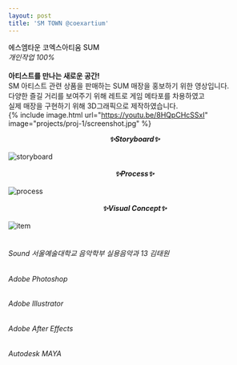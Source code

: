```yaml
---
layout: post
title: 'SM TOWN @coexartium'
---
```

<span style="color:#000000"> 에스엠타운 코엑스아티움 SUM </span> <br/> _개인작업 100%_ <br/> <br/>
__아티스트를 만나는 새로운 공간!__ <br/>
SM 아티스트 관련 상품을 판매하는 SUM 매장을 홍보하기 위한 영상입니다. <br/>
다양한 즐길 거리를 보여주기 위해 레트로 게임 메타포를 차용하였고 <br/>
실제 매장을 구현하기 위해 3D그래픽으로 제작하였습니다. <br/>
{% include image.html url="https://youtu.be/8HQpCHcSSxI" image="projects/proj-1/screenshot.jpg" %} <br/>
**_<center> ✨Storyboard✨ </center>_** <br/>
![storyboard](https://user-images.githubusercontent.com/59524785/105287080-d517f200-5bfa-11eb-91f8-3649a074227d.jpg) <br/> <br/>
**_<center> ✨Process✨ </center>_** <br/>
![process](https://user-images.githubusercontent.com/59524785/105317021-0dbcc900-5c05-11eb-8ade-00037e4957ca.jpg) <br/> <br/>
**_<center> ✨Visual Concept✨ </center>_** <br/>
![item](https://user-images.githubusercontent.com/59524785/105317310-67bd8e80-5c05-11eb-8f5f-c26067d9dea7.gif) <br/> <br/>



###### _Sound 서울예술대학교 음악학부 실용음악과 13 김태원_ <br/>
###### _Adobe Photoshop_ <br/>
###### _Adobe Illustrator_ <br/>
###### _Adobe After Effects_ <br/>
###### _Autodesk MAYA_ <br/><br/>

